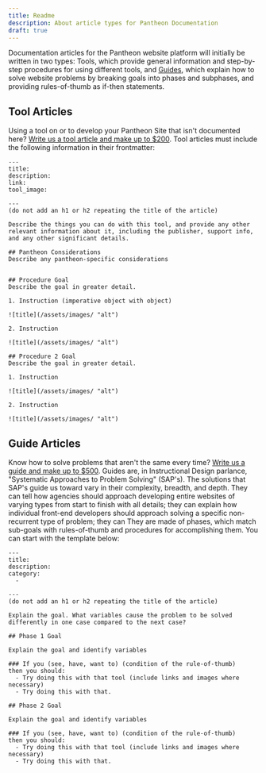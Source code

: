 ```yaml
---
title: Readme
description: About article types for Pantheon Documentation
draft: true
---
```


Documentation articles for the Pantheon website platform will initially be written in two types: Tools, which provide general information and step-by-step procedures for using different tools, and [Guides](./readme#GuideArticles), which explain how to solve website problems by breaking goals into phases and subphases, and providing rules-of-thumb as if-then statements.

## Tool Articles

Using a tool on or to develop your Pantheon Site that isn't documented here? [Write us a tool article and make up to $200](/article-bounty).  Tool articles must include the following information in their frontmatter:

    ---
    title:
    description:
    link:
    tool_image:

    ---
    (do not add an h1 or h2 repeating the title of the article)

    Describe the things you can do with this tool, and provide any other relevant information about it, including the publisher, support info, and any other significant details.

    ## Pantheon Considerations
    Describe any pantheon-specific considerations


    ## Procedure Goal
    Describe the goal in greater detail.

    1. Instruction (imperative object with object)

    ![title](/assets/images/ "alt")

    2. Instruction

    ![title](/assets/images/ "alt")

    ## Procedure 2 Goal
    Describe the goal in greater detail.

    1. Instruction

    ![title](/assets/images/ "alt")

    2. Instruction

    ![title](/assets/images/ "alt")

## Guide Articles

Know how to solve problems that aren't the same every time? [Write us a guide and make up to $500](/article-bounty). Guides are, in Instructional Design parlance, "Systematic Approaches to Problem Solving" (SAP's). The solutions that SAP's guide us toward vary in their complexity, breadth, and depth. They can tell how agencies should approach developing  entire websites of varying types from start to finish with all details; they can explain how individual front-end developers should approach solving a specific non-recurrent type of problem; they can  They are made of phases, which match sub-goals with rules-of-thumb and procedures for accomplishing them. You can start with the template below:

    ---
    title:
    description:
    category:
      -

    ---
    (do not add an h1 or h2 repeating the title of the article)

    Explain the goal. What variables cause the problem to be solved differently in one case compared to the next case?  

    ## Phase 1 Goal

    Explain the goal and identify variables

    ### If you (see, have, want to) (condition of the rule-of-thumb)
    then you should:
      - Try doing this with that tool (include links and images where necessary)
      - Try doing this with that.

    ## Phase 2 Goal

    Explain the goal and identify variables

    ### If you (see, have, want to) (condition of the rule-of-thumb)
    then you should:
      - Try doing this with that tool (include links and images where necessary)
      - Try doing this with that.
